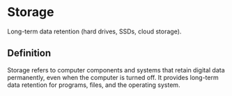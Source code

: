 # Storage

Long-term data retention (hard drives, SSDs, cloud storage).

## Definition
Storage refers to computer components and systems that retain digital data permanently, even when the computer is turned off. It provides long-term data retention for programs, files, and the operating system.
